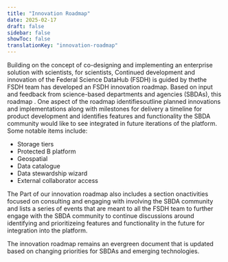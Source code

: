 ```yaml
---
title: "Innovation Roadmap"
date: 2025-02-17
draft: false
sidebar: false
showToc: false
translationKey: "innovation-roadmap"
---
```


Building on the concept of co-designing and implementing an enterprise solution with scientists, for scientists, Continued development and innovation of the Federal Science DataHub (FSDH) is guided by thethe FSDH team has developed an FSDH innovation roadmap. Based on input and feedback from science-based departments and agencies (SBDAs), this roadmap . One aspect of the roadmap identifiesoutline planned innovations and implementations along with milestones for delivery a timeline for product development and identifies features and functionality the SBDA community would like to see integrated in future iterations of the platform. Some notable items include:

<ul class="list-disc mb-300">
    <li>Storage tiers </li>
    <li>Protected B platform</li>
    <li>Geospatial </li>
    <li>Data catalogue </li>
    <li>Data stewardship wizard </li>
    <li>External collaborator access </li>
</ul>

The Part of our innovation roadmap also includes a section onactivities focused on consulting and engaging with involving the SBDA community and lists a series of events that are meant to all the FSDH team to further engage with the SBDA community to continue discussions around identifying and prioritizeing features and functionality in the future for integration into the platform.

The innovation roadmap remains an evergreen document that is updated based on changing priorities for SBDAs and emerging technologies.  